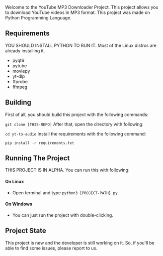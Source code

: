 Welcome to the YouTube MP3 Downloader Project.
This project allows you to download YouTube videos in MP3 format.
This project was made on Python Programming Language.

## Requirements

YOU SHOULD INSTALL PYTHON TO RUN IT.
Most of the Linux distros are already installing it.

- pyqt6
- pytube
- moviepy
- yt-dlp
- ffprobe
- ffmpeg

## Building

First of all, you should build this project with the following commands:

`git clone [THIS-REPO]`
After that, open the directory with following:

`cd yt-to-audio`
Install the requirements with the following command:

`pip install -r requirements.txt`

## Running The Project

THIS PROJECT IS IN ALPHA.
You can run this with following:

#### On Linux
- Open terminal and type `python3 [PROJECT-PATH].py`
#### On Windows
- You can just run the project with double-clicking.

## Project State

This project is new and the developer is still working on it.
So, if you'll be able to find some issues, please report to us.
